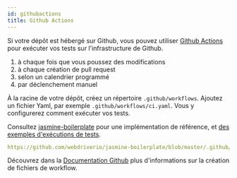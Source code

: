 ```yaml
---
id: githubactions
title: Github Actions
---
```


Si votre dépôt est hébergé sur Github, vous pouvez utiliser [Github Actions](https://docs.github.com/en/actions) pour exécuter vos tests sur l'infrastructure de Github.

1. à chaque fois que vous poussez des modifications
2. à chaque création de pull request
3. selon un calendrier programmé
4. par déclenchement manuel

À la racine de votre dépôt, créez un répertoire `.github/workflows`. Ajoutez un fichier Yaml, par exemple `.github/workflows/ci.yaml`. Vous y configurerez comment exécuter vos tests.

Consultez [jasmine-boilerplate](https://github.com/webdriverio/jasmine-boilerplate/blob/master/.github/workflows/ci.yaml) pour une implémentation de référence, et [des exemples d'exécutions de tests](https://github.com/webdriverio/jasmine-boilerplate/actions?query=workflow%3ACI).

```yaml reference
https://github.com/webdriverio/jasmine-boilerplate/blob/master/.github/workflows/ci.yaml
```

Découvrez dans la [Documentation Github](https://docs.github.com/en/actions/managing-workflow-runs-and-deployments/managing-workflow-runs/manually-running-a-workflow?tool=cli) plus d'informations sur la création de fichiers de workflow.